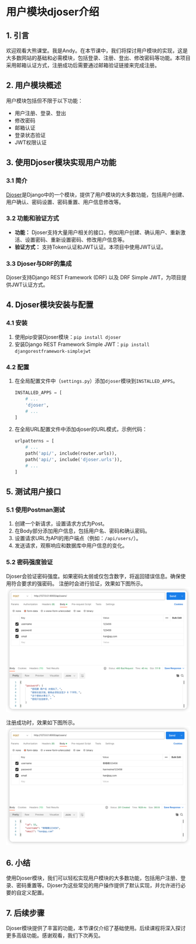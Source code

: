 

# 用户模块djoser介绍

## 1. 引言
欢迎观看大熊课堂。我是Andy。在本节课中，我们将探讨用户模块的实现，这是大多数网站的基础和必需模块，包括登录、注册、登出、修改密码等功能。本项目采用邮箱认证方式，注册成功后需要通过邮箱验证链接来完成注册。

## 2. 用户模块概述
用户模块包括但不限于以下功能：
- 用户注册、登录、登出
- 修改密码
- 邮箱认证
- 登录状态验证
- JWT权限认证

## 3. 使用Djoser模块实现用户功能

### 3.1 简介
[Djoser](https://djoser.readthedocs.io/)是Django中的一个模块，提供了用户模块的大多数功能，包括用户创建、用户确认、密码设置、密码重置、用户信息修改等。

### 3.2 功能和验证方式
- **功能：** Djoser支持大量用户相关的接口，例如用户创建、确认用户、重新激活、设置密码、重新设置密码、修改用户信息等。
- **验证方式：** 支持Token认证和JWT认证。本项目中使用JWT认证。

### 3.3 Djoser与DRF的集成
Djoser支持Django REST Framework (DRF) 以及 DRF Simple JWT，为项目提供JWT认证方式。

## 4. Djoser模块安装与配置

### 4.1 安装
1. 使用pip安装Djoser模块：`pip install djoser`
2. 安装Django REST Framework Simple JWT：`pip install djangorestframework-simplejwt`

### 4.2 配置
1. 在全局配置文件中（`settings.py`）添加`djoser`模块到`INSTALLED_APPS`。

   ```python title='dx_movie/dx_movie/settings.py'
   INSTALLED_APPS = [
       # ...
       'djoser',
       # ...
   ]
   ```

2. 在全局URL配置文件中添加djoser的URL模式，示例代码：
   ```python title='dx_movie/dx_movie/urls.py'
   urlpatterns = [
       # ...
       path('api/', include(router.urls)),
       path('api/', include('djoser.urls')),
       # ...
   ]
   ```


## 5. 测试用户接口

### 5.1 使用Postman测试
1. 创建一个新请求，设置请求方式为Post。
2. 在Body部分添加用户信息，包括用户名、密码和确认密码。
3. 设置请求URL为API的用户端点（例如：`/api/users/`）。
4. 发送请求，观察响应和数据库中用户信息的变化。

### 5.2 密码强度验证
Djoser会验证密码强度。如果密码太弱或仅包含数字，将返回错误信息。确保使用符合要求的强密码。
注册时会进行验证，效果如下图所示。
![图28-图28-密码验证](imgs/图28-密码验证.png)

注册成功时，效果如下图所示。
![图28-注册成功](imgs/图28-注册成功.png)

## 6. 小结
使用Djoser模块，我们可以轻松实现用户模块的大多数功能，包括用户注册、登录、密码重置等。Djoser为这些常见的用户操作提供了默认实现，并允许进行必要的自定义配置。

## 7. 后续步骤
Djoser模块提供了丰富的功能，本节课仅介绍了基础使用。后续课程将深入探讨更多高级功能。感谢观看，我们下次再见。

